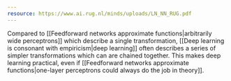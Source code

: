 ```yaml
---
resource: https://www.ai.rug.nl/minds/uploads/LN_NN_RUG.pdf
---
```


Compared to [[Feedforward networks approximate functions|arbitrarily wide perceptrons]] which describe a single transformation, [[Deep learning is consonant with empiricism|deep learning]] often describes a series of simpler transformations which can are chained together. This makes deep learning practical, even if [[Feedforward networks approximate functions|one-layer perceptrons could always do the job in theory]].